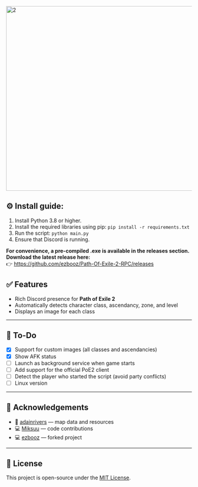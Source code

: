 <img width="800" height="500" alt="2" src="https://github.com/user-attachments/assets/30d06f66-797b-4c52-9895-344c42ecadff" />



## ⚙️ Install guide:
1. Install Python 3.8 or higher.
2. Install the required libraries using pip: `pip install -r requirements.txt`
3. Run the script: `python main.py`
4. Ensure that Discord is running.

**For convenience, a pre-compiled .exe is available in the releases section.  
Download the latest release here:**  
👉 https://github.com/ezbooz/Path-Of-Exile-2-RPC/releases

## ✅ Features

- Rich Discord presence for **Path of Exile 2**
- Automatically detects character class, ascendancy, zone, and level
- Displays an image for each class

---

## 🔧 To-Do

- [x] Support for custom images (all classes and ascendancies)
- [x] Show AFK status
- [ ] Launch as background service when game starts
- [ ] Add support for the official PoE2 client
- [ ] Detect the player who started the script (avoid party conflicts)
- [ ] Linux version

---


## 🙏 Acknowledgements

- 💾 [adainrivers](https://github.com/adainrivers/poe2-data) — map data and resources  
- 💻 [Miksuu](https://github.com/Miksuu) — code contributions
- 💻 [ezbooz](https://github.com/ezbooz) — forked project

---

## 📎 License

This project is open-source under the [MIT License](LICENSE).
